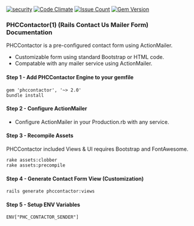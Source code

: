 [![security](https://hakiri.io/github/PHCNetworks/phc-contactor/master.svg)](https://hakiri.io/github/PHCNetworks/phc-contactor/master)
[![Code Climate](https://codeclimate.com/github/PHCNetworks/phc-contactor/badges/gpa.svg)](https://codeclimate.com/github/PHCNetworks/phc-contactor)
[![Issue Count](https://codeclimate.com/github/PHCNetworks/phc-contactor/badges/issue_count.svg)](https://codeclimate.com/github/PHCNetworks/phc-contactor)
[![Gem Version](https://badge.fury.io/rb/phccontactor.svg)](https://badge.fury.io/rb/phccontactor)

### PHCContactor(1) (Rails Contact Us Mailer Form) Documentation
PHCContactor is a pre-configured contact form using ActionMailer.
  
* Customizable form using standard Bootstrap or HTML code.  
* Compatable with any mailer service using ActionMailer.  
  
#### Step 1 - Add PHCContactor Engine to your gemfile  
  
	gem 'phccontactor', '~> 2.0'
	bundle install
  
#### Step 2 - Configure ActionMailer 
  
* Configure ActionMailer in your Production.rb with any service.  
  
#### Step 3 - Recompile Assets  
PHCContactor included Views & UI requires Bootstrap and FontAwesome.
  
	rake assets:clobber
	rake assets:precompile

#### Step 4 - Generate Contact Form View (Customization)  
  
	rails generate phccontactor:views
  
#### Step 5 - Setup ENV Variables  
  
	ENV["PHC_CONTACTOR_SENDER"]  
  